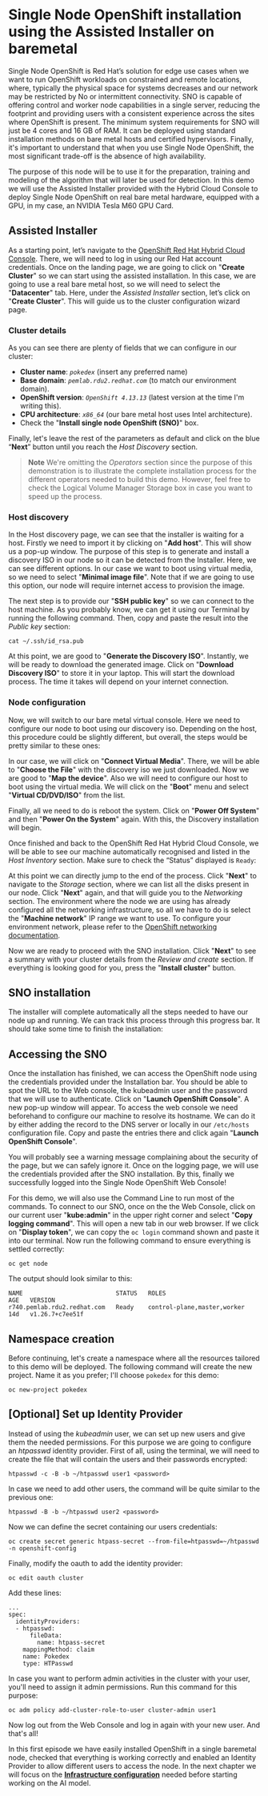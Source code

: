 # Single Node OpenShift installation using the Assisted Installer on baremetal
Single Node OpenShift is Red Hat’s solution for edge use cases when we want to run OpenShift workloads on constrained and remote locations, where, typically the physical space for systems decreases and our network may be restricted by No or intermittent connectivity. SNO is capable of offering control and worker node capabilities in a single server, reducing the footprint and providing users with a consistent experience across the sites where OpenShift is present. The minimum system requirements for SNO will just be 4 cores and 16 GB of RAM. It can be deployed using standard installation methods on bare metal hosts and certified hypervisors. Finally, it's important to understand that when you use Single Node OpenShift, the most significant trade-off is the absence of high availability.

The purpose of this node will be to use it for the preparation, training and modeling of the algorithm that will later be used for detection. In this demo we will use the Assisted Installer provided with the Hybrid Cloud Console to deploy Single Node OpenShift on real bare metal hardware, equipped with a GPU, in my case, an NVIDIA Tesla M60 GPU Card.

## Assisted Installer
As a starting point, let’s navigate to the [OpenShift Red Hat Hybrid Cloud Console](https://console.redhat.com/openshift). There, we will need to log in using our Red Hat account credentials. Once on the landing page, we are going to click on "**Create Cluster**" so we can start using the assisted installation. In this case, we are going to use a real bare metal host, so we will need to select the "**Datacenter**" tab. Here, under the *Assisted Installer* section, let’s click on "**Create Cluster**". This will guide us to the cluster configuration wizard page. 

### Cluster details
As you can see there are plenty of fields that we can configure in our cluster:
- **Cluster name**: *`pokedex`* (insert any preferred name)
- **Base domain**: *`pemlab.rdu2.redhat.com`* (to match our environment domain).
- **OpenShift version**: *`OpenShift 4.13.13`* (latest version at the time I'm writing this).
- **CPU architecture**: *`x86_64`* (our bare metal host uses Intel architecture).
- Check the "**Install single node OpenShift (SNO)**" box.

Finally, let's leave the rest of the parameters as default and click on the blue “**Next**” button until you reach the *Host Discovery* section.
> **Note**
> We're omitting the *Operators* section since the purpose of this demonstration is to illustrate the complete installation process for the different operators needed to build this demo. However, feel free to check the Logical Volume Manager Storage box in case you want to speed up the process.

### Host discovery
In the Host discovery page, we can see that the installer is waiting for a host. Firstly we need to import it by clicking on "**Add host**". This will show us a pop-up window. The purpose of this step is to generate and install a discovery ISO in our node so it can be detected from the Installer. Here, we can see different options. In our case we want to boot using virtual media, so we need to select "**Minimal image file**". Note that if we are going to use this option, our node will require internet access to provision the image.

The next step is to provide our "**SSH public key**" so we can connect to the host machine. As you probably know, we can get it using our Terminal by running the following command. Then, copy and paste the result into the *Public key* section:
```
cat ~/.ssh/id_rsa.pub
```
At this point, we are good to "**Generate the Discovery ISO**". Instantly, we will be ready to download the generated image. Click on "**Download Discovery ISO**" to store it in your laptop. This will start the download process. The time it takes will depend on your internet connection.

### Node configuration
Now, we will switch to our bare metal virtual console. Here we need to configure our node to boot using our discovery iso. Depending on the host, this procedure could be slightly different, but overall, the steps would be pretty similar to these ones:

In our case, we will click on "**Connect Virtual Media**". There, we will be able to "**Choose the File**" with the discovery iso we just downloaded. Now we are good to "**Map the device**". Also we will need to configure our host to boot using the virtual media. We will click on the "**Boot**" menu and select "**Virtual CD/DVD/ISO**" from the list. 

Finally, all we need to do is reboot the system. Click on "**Power Off System**" and then "**Power On the System**" again. With this, the Discovery installation will begin. 

Once finished and back to the OpenShift Red Hat Hybrid Cloud Console, we will be able to see our machine automatically recognised and listed in the *Host Inventory* section. Make sure to check the “Status” displayed is `Ready`:


At this point we can directly jump to the end of the process. Click "**Next**" to navigate to the *Storage* section, where we can list all the disks present in our node. Click "**Next**" again, and that will guide you to the *Networking* section. The environment where the node we are using has already configured all the networking infrastructure, so all we have to do is select the "**Machine network**" IP range we want to use. To configure your environment network, please refer to the [OpenShift networking documentation](https://docs.openshift.com/container-platform/4.13/installing/installing_bare_metal/installing-bare-metal.html#installation-network-user-infra_installing-bare-metal).


Now we are ready to proceed with the SNO installation. Click "**Next**" to see a summary with your cluster details from the *Review and create* section. If everything is looking good for you, press the "**Install cluster**" button.

## SNO installation
The installer will complete automatically all the steps needed to have our node up and running. We can track this process through this progress bar. It should take some time to finish the installation:




## Accessing the SNO
Once the installation has finished, we can access the OpenShift node using the credentials provided under the Installation bar. You should be able to spot the URL to the Web console, the kubeadmin user and the password that we will use to authenticate. Click on "**Launch OpenShift Console**". A new pop-up window will appear. To access the web console we need beforehand to configure our machine to resolve its hostname. We can do it by either adding the record to the DNS server or locally in our `/etc/hosts` configuration file. Copy and paste the entries there and click again "**Launch OpenShift Console**".





You will probably see a warning message complaining about the security of the page, but we can safely ignore it. Once on the logging page, we will use the credentials provided after the SNO installation. By this, finally we successfully logged into the Single Node OpenShift Web Console!

For this demo, we will also use the Command Line to run most of the commands. To connect to our SNO, once on the the Web Console, click on our current user "**kube:admin**" in the upper right corner and select "**Copy logging command**". This will open a new tab in our web browser. If we click on "**Display token**", we can copy the `oc login` command shown and paste it into our terminal. Now run the following command to ensure everything is settled correctly:
```
oc get node
```

The output should look similar to this:
```
NAME                          STATUS   ROLES                         AGE   VERSION
r740.pemlab.rdu2.redhat.com   Ready    control-plane,master,worker   14d   v1.26.7+c7ee51f
```

## Namespace creation
Before continuing, let's create a namespace where all the resources tailored to this demo will be deployed. The following command will create the new project. Name it as you prefer; I'll choose `pokedex` for this demo:
```
oc new-project pokedex
```

## [Optional] Set up Identity Provider
Instead of using the *kubeadmin* user, we can set up new users and give them the needed permissions. For this purpose we are going to configure an *htpasswd* identity provider. First of all, using the terminal, we will need to create the file that will contain the users and their passwords encrypted:
```
htpasswd -c -B -b ~/htpasswd user1 <password>
```

In case we need to add other users, the command will be quite similar to the previous one:
```
htpasswd -B -b ~/htpasswd user2 <password>
```

Now we can define the secret containing our users credentials:
```
oc create secret generic htpass-secret --from-file=htpasswd=~/htpasswd -n openshift-config 
```

Finally, modify the oauth to add the identity provider:
```
oc edit oauth cluster 
```

Add these lines:
```
...
spec:
  identityProviders:
  - htpasswd:
      fileData:
        name: htpass-secret
    mappingMethod: claim
    name: Pokedex
    type: HTPasswd
```

In case you want to perform admin activities in the cluster with your user, you'll need to assign it admin permissions. Run this command for this purpose:
```
oc adm policy add-cluster-role-to-user cluster-admin user1
```

Now log out from the Web Console and log in again with your new user. And that's all! 

In this first episode we have easily installed OpenShift in a single baremetal node, checked that everything is working correctly and enabled an Identity Provider to allow different users to access the node. In the next chapter we will focus on the **[Infrastructure configuration](https://github.com/dialvare/pokedex-demo/blob/main/docs/infra.md)** needed before starting working on the AI model.



